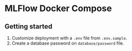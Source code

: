 # MLFlow Docker Compose

## Getting started

1.  Customize deployment with a `.env` file from `.env.sample`.
2.  Create a database password on `database/password` file.
